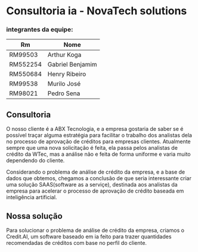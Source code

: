 # Consultoria ia - NovaTech solutions

### integrantes da equipe:<br>

|Rm|Nome|
|--|--|
RM99503|Arthur Koga
RM552254|Gabriel Benjamim
RM550684|Henry Ribeiro
RM99538|Murilo José
RM98021|Pedro Sena

## Consultoria

O nosso cliente é a ABX Tecnologia, e a empresa gostaria de saber se é possível traçar alguma estratégia para facilitar o trabalho dos analistas dela no processo de aprovação de créditos para empresas clientes. 
Atualmente sempre que uma nova solicitação é feita, ela passa pelos analistas de crédito da WTec, mas a análise não e feita de forma uniforme e varia muito dependendo do cliente.

Considerando o problema de análise de crédito da empresa, e a base de dados que obtemos, chegamos a conclusão de que seria interessante criar uma solução SAAS(software as a serviçe), destinada
aos analistas da empresa para acelerar o processo de aprovação de crédito baseada em inteligência artificial.

## Nossa solução

Para solucionar o problema de análise de crédito da empresa, criamos o Credit.AI, um software baseado em ia feito para trazer quantidades recomendadas de créditos com base no perfil do cliente.
